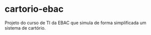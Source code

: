 # cartorio-ebac
Projeto do curso de TI da EBAC que simula de forma simplificada um sistema de cartório.
